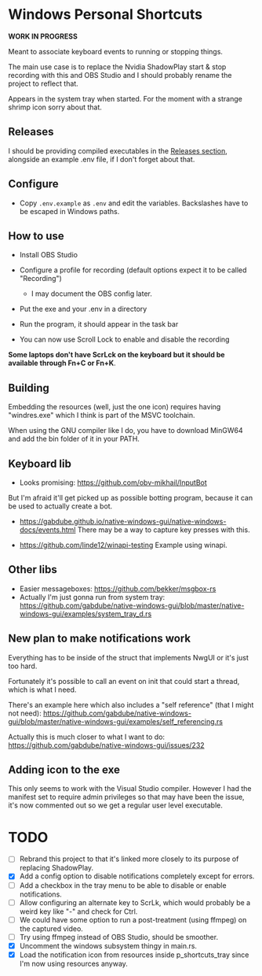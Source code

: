 # Windows Personal Shortcuts
**WORK IN PROGRESS**

Meant to associate keyboard events to running or stopping things.

The main use case is to replace the Nvidia ShadowPlay start & stop recording with this and OBS Studio and I should probably rename the project to reflect that.

Appears in the system tray when started. For the moment with a strange shrimp icon sorry about that.

## Releases
I should be providing compiled executables in the [Releases section](https://github.com/dkvz/win-personal-shortcuts/releases), alongside an example .env file, if I don't forget about that.

## Configure
- Copy `.env.example` as `.env` and edit the variables. Backslashes have to be escaped in Windows paths.

## How to use
- Install OBS Studio
- Configure a profile for recording (default options expect it to be called "Recording")
  + I may document the OBS config later.

- Put the exe and your .env in a directory
- Run the program, it should appear in the task bar
- You can now use Scroll Lock to enable and disable the recording

**Some laptops don't have ScrLck on the keyboard but it should be available through Fn+C or Fn+K**.

## Building
Embedding the resources (well, just the one icon) requires having "windres.exe" which I think is part of the MSVC toolchain.

When using the GNU compiler like I do, you have to download MinGW64 and add the bin folder of it in your PATH.

## Keyboard lib
- Looks promising: https://github.com/obv-mikhail/InputBot

But I'm afraid it'll get picked up as possible botting program, because it can be used to actually create a bot.

- https://gabdube.github.io/native-windows-gui/native-windows-docs/events.html
There may be a way to capture key presses with this.

- https://github.com/linde12/winapi-testing
Example using winapi.

## Other libs
- Easier messageboxes: https://github.com/bekker/msgbox-rs
- Actually I'm just gonna run from system tray: https://github.com/gabdube/native-windows-gui/blob/master/native-windows-gui/examples/system_tray_d.rs

## New plan to make notifications work
Everything has to be inside of the struct that implements NwgUI or it's just too hard.

Fortunately it's possible to call an event on init that could start a thread, which is what I need.

There's an example here which also includes a "self reference" (that I might not need): https://github.com/gabdube/native-windows-gui/blob/master/native-windows-gui/examples/self_referencing.rs

Actually this is much closer to what I want to do: 
https://github.com/gabdube/native-windows-gui/issues/232

## Adding icon to the exe
This only seems to work with the Visual Studio compiler. However I had the manifest set to require admin privileges so that may have been the issue, it's now commented out so we get a regular user level executable.

# TODO
- [ ] Rebrand this project to that it's linked more closely to its purpose of replacing ShadowPlay.
- [x] Add a config option to disable notifications completely except for errors.
- [ ] Add a checkbox in the tray menu to be able to disable or enable notifications.
- [ ] Allow configuring an alternate key to ScrLk, which would probably be a weird key like "-" and check for Ctrl.
- [ ] We could have some option to run a post-treatment (using ffmpeg) on the captured video.
- [ ] Try using ffmpeg instead of OBS Studio, should be smoother.
- [x] Uncomment the windows subsystem thingy in main.rs.
- [x] Load the notification icon from resources inside p_shortcuts_tray since I'm now using resources anyway.